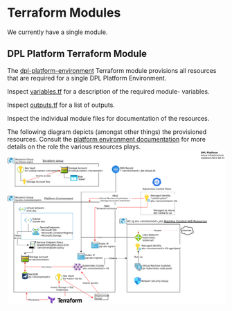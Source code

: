 # Terraform Modules

We currently have a single module.

## DPL Platform Terraform Module

The [dpl-platform-environment](./dpl-platform-environment) Terraform module
provisions all resources that are required for a single DPL Platform Environment.

Inspect [variables.tf](./dpl-platform-environment/variables.tf) for a description of the required module-
variables.

Inspect [outputs.tf](./dpl-platform-environment/outputs.tf) for a list of outputs.

Inspect the individual module files for documentation of the resources.

The following diagram depicts (amongst other things) the provisioned resources.
Consult the [platform environment documentation](../../../documentation/platform-environment.md) for more details on the role the various resources
plays.
![](../../../documentation/diagrams/render-png/dpl-platform-azure.png)
